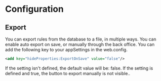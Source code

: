 # Configuration #

## Export ##
You can export rules from the database to a file, in multiple ways. You can enable auto export on save, or manually through the back office. You can add the following key to your appSettings in the web.config.

```xml
<add key="hideProperties:ExportOnSave" value="false"/>
```

If the setting isn't defined, the default value will be: false. If the setting is defined and true, the button to export manually is not visible..